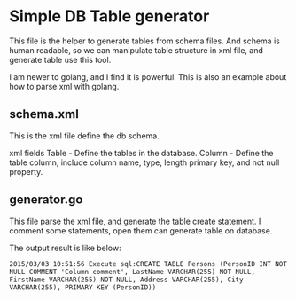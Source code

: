 # Simple DB Table generator

This file is the helper to generate tables from schema files.
And schema is human readable, so we can manipulate table structure in xml file, and generate table use this tool.

I am newer to golang, and I find it is powerful.
This is also an example about how to parse xml with golang.

## schema.xml
This is the xml file define the db schema.

xml fields
Table - Define the tables in the database.
Column - Define the table column, include column name, type, length primary key, and not null property.

## generator.go
This file parse the xml file, and generate the table create statement.
I comment some statements, open them can generate table on database.

The output result is like below:
```
2015/03/03 10:51:56 Execute sql:CREATE TABLE Persons (PersonID INT NOT NULL COMMENT 'Column comment', LastName VARCHAR(255) NOT NULL, FirstName VARCHAR(255) NOT NULL, Address VARCHAR(255), City VARCHAR(255), PRIMARY KEY (PersonID))
```